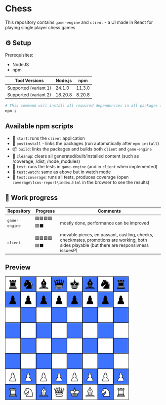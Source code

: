 # Chess

This repository contains `game-engine` and `client` - a UI made in React for playing single player chess games.

## ⚙️ Setup

Prerequisites:

- NodeJS
- npm

| Tool Versions         | Node.js | npm    |
|----------------------|---------|--------|
| Supported (variant 1) | 24.1.0  | 11.3.0 |
| Supported (variant 2) | 18.20.8 | 8.20.8 |

```bash
# This command will install all required dependencies in all packages (thanks to npm workspaces)
npm i
```

## Available npm scripts

-   🚀 `start`: runs the `client` application
-   🔗 `postinstall` - links the packages (run automatically after `npm install`)
-   📦 `build`: links the packages and builds both `client` and `game-engine`
-   🧽 `cleanup`: clears all generated/built/installed content (such as /coverage, /dist, /node_modules)
-   🧪 `test`: runs the tests in `game-engine` (and in `client` when implemented)
-   🧪 `test:watch`: same as above but in watch mode
-   🧪 `test:coverage`: runs all tests, produces coverage (open `coverage\lcov-report\index.html` in the browser to see the results)

## 🚧 Work progress

| Repository    | Progress     | Comments                                                                                              |
| ------------- | ------------ | ----------------------------------------------------------------------------------------------------- |
| `game-engine` | 🟩🟩🟩🟩🟩⬛ | mostly done, performance can be improved                                                              |
| `client`      | 🟩🟩🟩🟩🟩⬛ | movable pieces, en passant, castling, checks, checkmates, promotions are working, both sides playable (but there are responsivness issuesP) |

## Preview

<img src="./preview.png" alt="" width="400" height="400"/>
